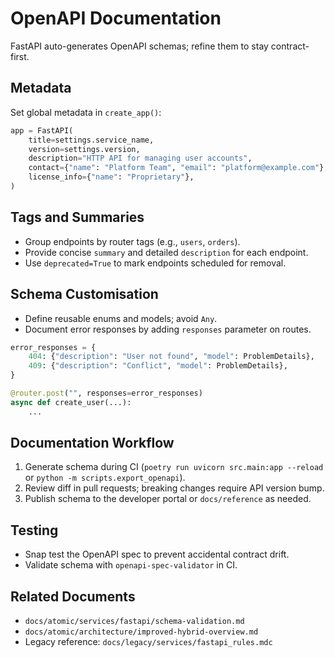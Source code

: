 # OpenAPI Documentation

FastAPI auto-generates OpenAPI schemas; refine them to stay contract-first.

## Metadata

Set global metadata in `create_app()`:

```python
app = FastAPI(
    title=settings.service_name,
    version=settings.version,
    description="HTTP API for managing user accounts",
    contact={"name": "Platform Team", "email": "platform@example.com"},
    license_info={"name": "Proprietary"},
)
```

## Tags and Summaries

- Group endpoints by router tags (e.g., `users`, `orders`).
- Provide concise `summary` and detailed `description` for each endpoint.
- Use `deprecated=True` to mark endpoints scheduled for removal.

## Schema Customisation

- Define reusable enums and models; avoid `Any`.
- Document error responses by adding `responses` parameter on routes.

```python
error_responses = {
    404: {"description": "User not found", "model": ProblemDetails},
    409: {"description": "Conflict", "model": ProblemDetails},
}

@router.post("", responses=error_responses)
async def create_user(...):
    ...
```

## Documentation Workflow

1. Generate schema during CI (`poetry run uvicorn src.main:app --reload` or `python -m scripts.export_openapi`).
2. Review diff in pull requests; breaking changes require API version bump.
3. Publish schema to the developer portal or `docs/reference` as needed.

## Testing

- Snap test the OpenAPI spec to prevent accidental contract drift.
- Validate schema with `openapi-spec-validator` in CI.

## Related Documents

- `docs/atomic/services/fastapi/schema-validation.md`
- `docs/atomic/architecture/improved-hybrid-overview.md`
- Legacy reference: `docs/legacy/services/fastapi_rules.mdc`
